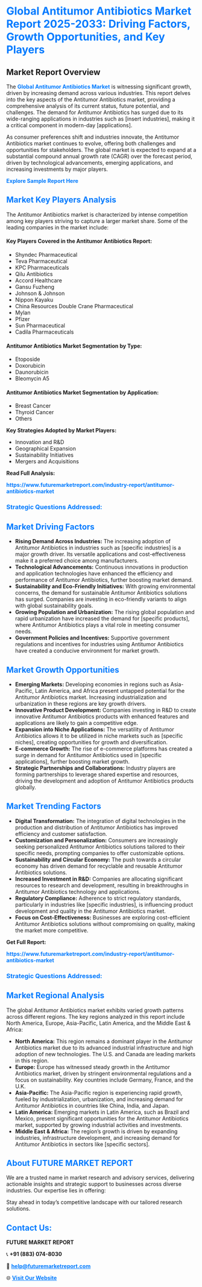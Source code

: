 <h1 style="color: #007BFF;">Global Antitumor Antibiotics Market Report 2025-2033: Driving Factors, Growth Opportunities, and Key Players</h1>

<section id="overview">
<h2>Market Report Overview</h2>
<p>The <a href="https://www.futuremarketreport.com/industry-report/antitumor-antibiotics-market" style="color: #007BFF; text-decoration: none;"><strong>Global Antitumor Antibiotics Market</strong></a> is witnessing significant growth, driven by increasing demand across various industries. This report delves into the key aspects of the Antitumor Antibiotics market, providing a comprehensive analysis of its current status, future potential, and challenges. The demand for Antitumor Antibiotics has surged due to its wide-ranging applications in industries such as [insert industries], making it a critical component in modern-day [applications].</p>
<p>As consumer preferences shift and industries innovate, the Antitumor Antibiotics market continues to evolve, offering both challenges and opportunities for stakeholders. The global market is expected to expand at a substantial compound annual growth rate (CAGR) over the forecast period, driven by technological advancements, emerging applications, and increasing investments by major players.</p>
</section>

<section id="overview">
<p><a href="https://www.futuremarketreport.com/request-sample/reportId=78494" style="color: #007BFF; text-decoration: none;"><strong>Explore Sample Report Here</strong></a></p>
</section>

<section id="key-players">
<h2 style="color: #007BFF;">Market Key Players Analysis</h2>
<p>The Antitumor Antibiotics market is characterized by intense competition among key players striving to capture a larger market share. Some of the leading companies in the market include:</p>
<h4>Key Players Covered in the Antitumor Antibiotics Report:</h4>
<ul><li>Shyndec Pharmaceutical</li><li>Teva Pharmaceutical</li><li>KPC Pharmaceuticals</li><li>Qilu Antibiotics</li><li>Accord Healthcare</li><li>Gansu Fuzheng</li><li>Johnson &amp; Johnson</li><li>Nippon Kayaku</li><li>China Resources Double Crane Pharmaceutical</li><li>Mylan</li><li>Pfizer</li><li>Sun Pharmaceutical</li><li>Cadila Pharmaceuticals</li></ul>
<h4>Antitumor Antibiotics Market Segmentation by Type:</h4>
<ul><li>Etoposide</li><li>Doxorubicin</li><li>Daunorubicin</li><li>Bleomycin A5</li></ul>

<h4>Antitumor Antibiotics Market Segmentation by Application:</h4>
<ul><li>Breast Cancer</li><li>Thyroid Cancer</li><li>Others</li></ul>
<p><strong>Key Strategies Adopted by Market Players:</strong></p>
<ul>
<li>Innovation and R&D</li>
<li>Geographical Expansion</li>
<li>Sustainability Initiatives</li>
<li>Mergers and Acquisitions</li>
</ul>
</section>

<section>
<p><strong>Read Full Analysis: </strong></p><a href="https://www.futuremarketreport.com/industry-report/antitumor-antibiotics-market" style="color: #007BFF; text-decoration: none;"><strong>https://www.futuremarketreport.com/industry-report/antitumor-antibiotics-market</strong></a>
<h3 style="color: #007BFF;">Strategic Questions Addressed:</h3>
</section>

<section id="driving-factors">
<h2 style="color: #007BFF;">Market Driving Factors</h2>
<ul>
<li><strong>Rising Demand Across Industries:</strong> The increasing adoption of Antitumor Antibiotics in industries such as [specific industries] is a major growth driver. Its versatile applications and cost-effectiveness make it a preferred choice among manufacturers.</li>
<li><strong>Technological Advancements:</strong> Continuous innovations in production and application technologies have enhanced the efficiency and performance of Antitumor Antibiotics, further boosting market demand.</li>
<li><strong>Sustainability and Eco-Friendly Initiatives:</strong> With growing environmental concerns, the demand for sustainable Antitumor Antibiotics solutions has surged. Companies are investing in eco-friendly variants to align with global sustainability goals.</li>
<li><strong>Growing Population and Urbanization:</strong> The rising global population and rapid urbanization have increased the demand for [specific products], where Antitumor Antibiotics plays a vital role in meeting consumer needs.</li>
<li><strong>Government Policies and Incentives:</strong> Supportive government regulations and incentives for industries using Antitumor Antibiotics have created a conducive environment for market growth.</li>
</ul>
</section>

<section id="growth-opportunities">
<h2 style="color: #007BFF;">Market Growth Opportunities</h2>
<ul>
<li><strong>Emerging Markets:</strong> Developing economies in regions such as Asia-Pacific, Latin America, and Africa present untapped potential for the Antitumor Antibiotics market. Increasing industrialization and urbanization in these regions are key growth drivers.</li>
<li><strong>Innovative Product Development:</strong> Companies investing in R&D to create innovative Antitumor Antibiotics products with enhanced features and applications are likely to gain a competitive edge.</li>
<li><strong>Expansion into Niche Applications:</strong> The versatility of Antitumor Antibiotics allows it to be utilized in niche markets such as [specific niches], creating opportunities for growth and diversification.</li>
<li><strong>E-commerce Growth:</strong> The rise of e-commerce platforms has created a surge in demand for Antitumor Antibiotics used in [specific applications], further boosting market growth.</li>
<li><strong>Strategic Partnerships and Collaborations:</strong> Industry players are forming partnerships to leverage shared expertise and resources, driving the development and adoption of Antitumor Antibiotics products globally.</li>
</ul>
</section>

<section id="trending-factors">
<h2 style="color: #007BFF;">Market Trending Factors</h2>
<ul>
<li><strong>Digital Transformation:</strong> The integration of digital technologies in the production and distribution of Antitumor Antibiotics has improved efficiency and customer satisfaction.</li>
<li><strong>Customization and Personalization:</strong> Consumers are increasingly seeking personalized Antitumor Antibiotics solutions tailored to their specific needs, prompting companies to offer customizable options.</li>
<li><strong>Sustainability and Circular Economy:</strong> The push towards a circular economy has driven demand for recyclable and reusable Antitumor Antibiotics solutions.</li>
<li><strong>Increased Investment in R&D:</strong> Companies are allocating significant resources to research and development, resulting in breakthroughs in Antitumor Antibiotics technology and applications.</li>
<li><strong>Regulatory Compliance:</strong> Adherence to strict regulatory standards, particularly in industries like [specific industries], is influencing product development and quality in the Antitumor Antibiotics market.</li>
<li><strong>Focus on Cost-Effectiveness:</strong> Businesses are exploring cost-efficient Antitumor Antibiotics solutions without compromising on quality, making the market more competitive.</li>
</ul>
</section>

<section>
<p><strong>Get Full Report: </strong></p><a href="https://www.futuremarketreport.com/industry-report/antitumor-antibiotics-market" style="color: #007BFF; text-decoration: none;"><strong>https://www.futuremarketreport.com/industry-report/antitumor-antibiotics-market</strong></a>
<h3 style="color: #007BFF;">Strategic Questions Addressed:</h3>
</section>


<section id="regional-analysis">
<h2 style="color: #007BFF;">Market Regional Analysis</h2>
<p>The global Antitumor Antibiotics market exhibits varied growth patterns across different regions. The key regions analyzed in this report include North America, Europe, Asia-Pacific, Latin America, and the Middle East & Africa:</p>
<ul>
<li><strong>North America:</strong> This region remains a dominant player in the Antitumor Antibiotics market due to its advanced industrial infrastructure and high adoption of new technologies. The U.S. and Canada are leading markets in this region.</li>
<li><strong>Europe:</strong> Europe has witnessed steady growth in the Antitumor Antibiotics market, driven by stringent environmental regulations and a focus on sustainability. Key countries include Germany, France, and the U.K.</li>
<li><strong>Asia-Pacific:</strong> The Asia-Pacific region is experiencing rapid growth, fueled by industrialization, urbanization, and increasing demand for Antitumor Antibiotics in countries like China, India, and Japan.</li>
<li><strong>Latin America:</strong> Emerging markets in Latin America, such as Brazil and Mexico, present significant opportunities for the Antitumor Antibiotics market, supported by growing industrial activities and investments.</li>
<li><strong>Middle East & Africa:</strong> The region’s growth is driven by expanding industries, infrastructure development, and increasing demand for Antitumor Antibiotics in sectors like [specific sectors].</li>
</ul>
</section>

<footer>
<h2 style="color: #007BFF;">About FUTURE MARKET REPORT</h2>
<p>We are a trusted name in market research and advisory services, delivering actionable insights and strategic support to businesses across diverse industries. Our expertise lies in offering:</p>

<p>Stay ahead in today’s competitive landscape with our tailored research solutions.</p>

<h2 style="color: #007BFF;">Contact Us:</h2>
<p><strong>FUTURE MARKET REPORT</strong></p>
<p>📞 <strong>+91 (883) 074-8030</strong></p>
<p>📧 <strong><a href="mailto:help@futuremarketreport.com" style="color: #007BFF;">help@futuremarketreport.com</a></strong></p>
<p>🌐 <strong><a href="https://www.futuremarketreport.com/" style="color: #007BFF;">Visit Our Website</a></strong></p>
</footer>